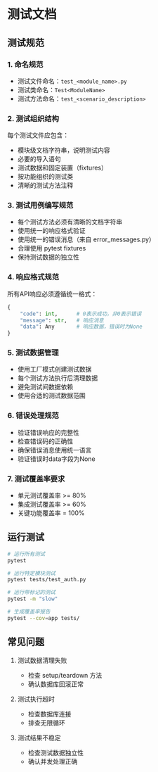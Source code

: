 # 测试文档

## 测试规范

### 1. 命名规范

- 测试文件命名：`test_<module_name>.py`
- 测试类命名：`Test<ModuleName>`
- 测试方法命名：`test_<scenario_description>`

### 2. 测试组织结构

每个测试文件应包含：
- 模块级文档字符串，说明测试内容
- 必要的导入语句
- 测试数据和固定装置（fixtures）
- 按功能组织的测试类
- 清晰的测试方法注释

### 3. 测试用例编写规范

- 每个测试方法必须有清晰的文档字符串
- 使用统一的响应格式验证
- 使用统一的错误消息（来自 error_messages.py）
- 合理使用 pytest fixtures
- 保持测试数据的独立性

### 4. 响应格式规范

所有API响应必须遵循统一格式：
```python
{
    "code": int,      # 0表示成功，非0表示错误
    "message": str,   # 响应消息
    "data": Any       # 响应数据，错误时为None
}
```

### 5. 测试数据管理

- 使用工厂模式创建测试数据
- 每个测试方法执行后清理数据
- 避免测试间数据依赖
- 使用合适的测试数据范围

### 6. 错误处理规范

- 验证错误响应的完整性
- 检查错误码的正确性
- 确保错误消息使用统一语言
- 验证错误时data字段为None

### 7. 测试覆盖率要求

- 单元测试覆盖率 >= 80%
- 集成测试覆盖率 >= 60%
- 关键功能覆盖率 = 100%

## 运行测试

```bash
# 运行所有测试
pytest

# 运行特定模块测试
pytest tests/test_auth.py

# 运行带标记的测试
pytest -m "slow"

# 生成覆盖率报告
pytest --cov=app tests/
```

## 常见问题

1. 测试数据清理失败
   - 检查 setup/teardown 方法
   - 确认数据库回滚正常

2. 测试执行超时
   - 检查数据库连接
   - 排查无限循环

3. 测试结果不稳定
   - 检查测试数据独立性
   - 确认并发处理正确 